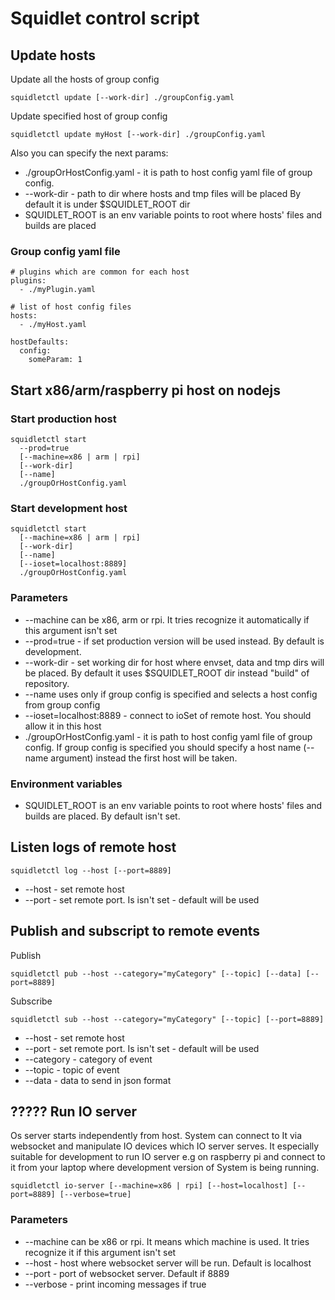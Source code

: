 # Squidlet control script

## Update hosts

Update all the hosts of group config

    squidletctl update [--work-dir] ./groupConfig.yaml

Update specified host of group config 

    squidletctl update myHost [--work-dir] ./groupConfig.yaml
    
Also you can specify the next params:

* ./groupOrHostConfig.yaml - it is path to host config yaml file of group config.
* --work-dir - path to dir where hosts and tmp files will be placed
  By default it is under $SQUIDLET_ROOT dir
* SQUIDLET_ROOT is an env variable points to root where hosts' files and builds are placed


### Group config yaml file

    # plugins which are common for each host
    plugins:
      - ./myPlugin.yaml
      
    # list of host config files
    hosts:
      - ./myHost.yaml

    hostDefaults:
      config:
        someParam: 1


## Start x86/arm/raspberry pi host on nodejs
 
### Start production host

    squidletctl start
      --prod=true
      [--machine=x86 | arm | rpi]
      [--work-dir]
      [--name]
      ./groupOrHostConfig.yaml

### Start development host

    squidletctl start
      [--machine=x86 | arm | rpi]
      [--work-dir]
      [--name]
      [--ioset=localhost:8889]
      ./groupOrHostConfig.yaml

### Parameters

* --machine can be x86, arm or rpi. It tries recognize it automatically if this argument isn't set
* --prod=true - if set production version will be used instead. By default is development.
* --work-dir - set working dir for host where envset, data and tmp dirs will be placed.
  By default it uses $SQUIDLET_ROOT dir instead "build" of repository.
* --name uses only if group config is specified
  and selects a host config from group config
* --ioset=localhost:8889 - connect to ioSet of remote host. You should allow it in this host
* ./groupOrHostConfig.yaml - it is path to host config yaml file of group config.
  If group config is specified you should specify a host name (--name argument)
  instead the first host will be taken.

### Environment variables

* SQUIDLET_ROOT is an env variable points to root where hosts' files and builds are placed.
  By default isn't set.

  
## Listen logs of remote host

    squidletctl log --host [--port=8889]
    
* --host - set remote host
* --port - set remote port. Is isn't set - default will be used


## Publish and subscript to remote events
Publish

    squidletctl pub --host --category="myCategory" [--topic] [--data] [--port=8889]
    
Subscribe
    
    squidletctl sub --host --category="myCategory" [--topic] [--port=8889]

* --host - set remote host
* --port - set remote port. Is isn't set - default will be used
* --category - category of event
* --topic - topic of event
* --data - data to send in json format


## ????? Run IO server

Os server starts independently from host.
System can connect to It via websocket and manipulate IO devices which IO server serves.
It especially suitable for development to run IO server e.g on raspberry pi and connect to it
from your laptop where development version of System is being running.

    squidletctl io-server [--machine=x86 | rpi] [--host=localhost] [--port=8889] [--verbose=true]

### Parameters

* --machine can be x86 or rpi. It means which machine is used.
  It tries recognize it if this argument isn't set
* --host - host where websocket server will be run. Default is localhost
* --port - port of websocket server. Default if 8889
* --verbose - print incoming messages if true
